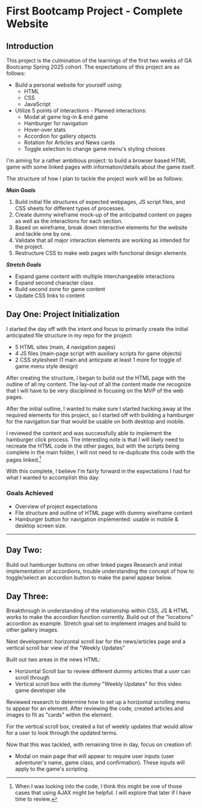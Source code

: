 # First Bootcamp Project - Complete Website

## Introduction

This project is the culmination of the learnings of the first two weeks of GA Bootcamp Spring 2025 cohort.  The expectations of this project are as follows:
* Build a personal website for yourself using:
    * HTML
    * CSS
    * JavaScript
* Utilize 5 points of interactions - Planned interactions:
    * Modal at game log-in & end game
    * Hamburger for navigation
    * Hover-over stats
    * Accordion for gallery objects
    * Rotation for Articles and News cards
    * Toggle selection to change game menu's styling choices

I'm aiming for a rather ambitious project: to build a browser based HTML game with some linked pages with information/details about the game itself.

The structure of how I plan to tackle the project work will be as follows:

***Main Goals***
1. Build initial file structures of expected webpages, JS script files, and CSS sheets for different types of processes.
2. Create dummy wireframe mock-up of the anticipated content on pages as well as the interactions for each section.
3. Based on wireframe, break down interactive elements for the website and tackle one by one.
4. Validate that all major interaction elements are working as intended for the project.
5. Restructure CSS to make web pages with functional design elements

***Stretch Goals***
* Expand game content with multiple interchangeable interactions
* Expand second character class
* Build second zone for game content
* Update CSS links to content

## Day One: Project Initialization

I started the day off with the intent and focus to primarily create the initial anticipated file structure in my repo for the project:
* 5 HTML sites (main, 4 navigation pages)
* 4 JS files (main-page script with auxiliary scripts for game objects)
* 2 CSS stylesheet (1 main and anticpate at least 1 more for toggle of game menu style design)

After creating the structure, I began to build out the HTML page with the outline of all my content.  The lay-out of all the content made me recognize that I will have to be very disciplined in focusing on the MVP of the web pages.

After the initial outline, I wanted to make sure I started hacking away at the required elements for this project, so I started off with building a hamburger for the navigation bar that would be usable on both desktop and mobile.

I reviewed the content and was successfully able to implement the hamburger click process.  The interesting note is that I will likely need to recreate the HTML code in the other pages, but with the scripts being complete in the main folder, I will not need to re-duplicate this code with the pages linked.[^1]

With this complete, I believe I'm fairly forward in the expectations I had for what I wanted to accomplish this day:

### Goals Achieved
* Overview of project expectations
* File structure and outline of HTML page with dummy wireframe content
* Hamburger button for navigation implemented: usable in mobile & desktop screen size.

---

## Day Two: 

Build out hamburger buttons on other linked pages
Research and initial implementation of accordions, trouble understanding the concept of how to toggle/select an accordion button to make the panel appear below.

## Day Three:

Breakthrough in understanding of the relationship within CSS, JS & HTML works to make the accordion function corrently.  Build out of the "locations" accordion as example.  Stretch goal set to implement images and build to other gallery images.

Next development: horizontal scroll bar for the news/articles page and a vertical scroll bar view of the "Weekly Updates"

Built out two areas in the news HTML:
* Horizontal Scroll bar to review different dummy articles that a user can scroll through
* Vertical scroll box with the dummy "Weekly Updates" for this video game developer site

Reviewed research to determine how to set up a horizontal scrolling menu to appear for an element.  After reviewing the code, created articles and images to fit as "cards" within the element.

For the vertical scroll box, created a list of weekly updates that would allow for a user to look through the updated terms.

Now that this was tackled, with remaining time in day, focus on creation of:

* Modal on main page that will appear to require user inputs (user adventurer's name, game class, and confirmation).  These inputs will apply to the game's scripting.

















[^1]: When I was looking into the code, I think this might be one of those cases that using AJAX might be helpful.  I will explore that later if I have time to review.